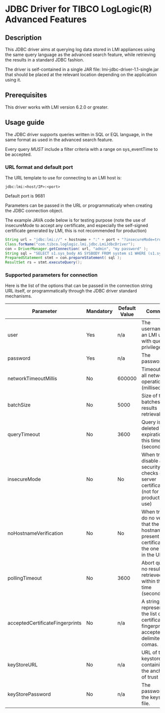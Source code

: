 # JDBC Driver for TIBCO LogLogic(R) Advanced Features

## Description

This JDBC driver aims at querying log data stored in LMI appliances using the same query language as the advanced search feature, while retrieving the results in a standard JDBC fashion.

The driver is self-contained in a single JAR file: lmi-jdbc-driver-1.1-single.jar that should be placed at the relevant location depending on the application using it.

## Prerequisites

This driver works with LMI version 6.2.0 or greater.

## Usage guide

The JDBC driver supports queries written in SQL or EQL language, in the same format as used in the advanced search feature.

Every query *MUST* include a filter criteria with a range on sys_eventTime to be accepted.

### URL format and default port
The URL template to use for connecting to an LMI host is:
```
jdbc:lmi:<host/IP>:<port>
```
Default port is 9681

Parameters can be passed in the URL or programmaticaly when creating the JDBC connection object.

The example JAVA code below is for testing purpose (note the use of insecureMode to accept any certificate, and especially the self-signed certificate generated by LMI, this is not recommended for production)

```java
String url = "jdbc:lmi://" + hostname + ":" + port + "?insecureMode=true";
Class.forName("com.tibco.loglogic.lmi.jdbc.LmiJdbcDriver");
con = DriverManager.getConnection( url, "admin", "my password" );
String sql = "SELECT s1.sys_body AS SYSBODY FROM system s1 WHERE (s1.sys_eventTime >= '2017-08-29 23:26:25' AND s1.sys_eventTime <= '2017-08-30 23:59:59')\n";
PreparedStatement stmt = con.prepareStatement( sql );
ResultSet rs = stmt.executeQuery();
```

### Supported parameters for connection

Here is the list of the options that can be passed in the connection string URL itself, or programmatically through the JDBC driver standard mechanisms.

|Parameter|	Mandatory|	Default Value|	Comment|
|---------|----------|---------------|---------|
|user|	Yes|	n/a|	The username of an LMI user with query privileges|
|password|	Yes|	n/a	|The password|
|networkTimeoutMillis|	No|	600000|	Timeout for all network operations (milliseconds)|
|batchSize|	No|	5000|	Size of the batches for results retrieval|
|queryTimeout|	No|	3600|	Query is deleted after expiration of this time (seconds)|
|insecureMode|	No|	No|	When true, disable all security checks on the server certificate (not for production use)|
|noHostnameVerification|	No|	No|	When true, do no verify that the hostname present in the certificate is the one used in the URL.|
|pollingTimeout|	No|	3600|	Abort query if no results retrieved within that time (seconds).|
|acceptedCertificateFingerprints|	No|	n/a|	A string representing the list of the certificate fingerprints accepted, delimited with comas.| 
|keyStoreURL|	No|	n/a|	URL of the keystore file containing the anchors of trust|
|keyStorePassword|	No|	n/a|	The password of the keystore file.|
